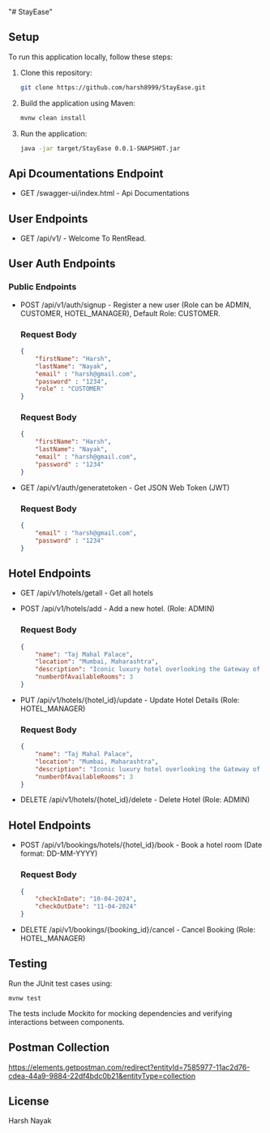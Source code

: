 "# StayEase" 

## Setup

To run this application locally, follow these steps:

1. Clone this repository:

   ```bash
   git clone https://github.com/harsh8999/StayEase.git
   ```

2. Build the application using Maven:
    ```bash
   mvnw clean install
   ```

3. Run the application:
    ```bash
    java -jar target/StayEase 0.0.1-SNAPSHOT.jar
    ```
    
## Api Dcoumentations Endpoint

- GET /swagger-ui/index.html - Api Documentations

## User Endpoints

- GET /api/v1/ - Welcome To RentRead.

## User Auth Endpoints
### Public Endpoints
- POST /api/v1/auth/signup - Register a new user (Role can be ADMIN, CUSTOMER, HOTEL_MANAGER), Default Role: CUSTOMER.
    ### Request Body
    ```json
    {
    	"firstName": "Harsh",
        "lastName": "Nayak",
        "email" : "harsh@gmail.com",
        "password" : "1234",
        "role" : "CUSTOMER"
    }
    ```
    ### Request Body
    ```json
    {
    	"firstName": "Harsh",
        "lastName": "Nayak",
        "email" : "harsh@gmail.com",
        "password" : "1234"
    }
    ```
- GET /api/v1/auth/generatetoken - Get JSON Web Token (JWT)
    ### Request Body
    ```json
    {
        "email" : "harsh@gmail.com",
        "password" : "1234"
    }
    ```

## Hotel Endpoints
- GET /api/v1/hotels/getall - Get all hotels
- POST /api/v1/hotels/add - Add a new hotel. (Role: ADMIN)
    ### Request Body
    ```json
    {
        "name": "Taj Mahal Palace",
        "location": "Mumbai, Maharashtra",
        "description": "Iconic luxury hotel overlooking the Gateway of India.",
        "numberOfAvailableRooms": 3
    }
    ```
    
- PUT /api/v1/hotels/{hotel_id}/update - Update Hotel Details (Role: HOTEL_MANAGER)
    ### Request Body
    ```json
    {
        "name": "Taj Mahal Palace",
        "location": "Mumbai, Maharashtra",
        "description": "Iconic luxury hotel overlooking the Gateway of India.",
        "numberOfAvailableRooms": 3
    }
    ```

- DELETE /api/v1/hotels/{hotel_id}/delete - Delete Hotel (Role: ADMIN)


## Hotel Endpoints
- POST /api/v1/bookings/hotels/{hotel_id}/book - Book a hotel room (Date format: DD-MM-YYYY) 
    ### Request Body
    ```json
    {
        "checkInDate": "10-04-2024",
        "checkOutDate": "11-04-2024"
    }
    ```
    
- DELETE /api/v1/bookings/{booking_id}/cancel - Cancel Booking (Role: HOTEL_MANAGER)

## Testing
Run the JUnit test cases using:

```
mvnw test
```
The tests include Mockito for mocking dependencies and verifying interactions between components.

## Postman Collection
https://elements.getpostman.com/redirect?entityId=7585977-11ac2d76-cdea-44a9-9884-22df4bdc0b21&entityType=collection

## License
Harsh Nayak